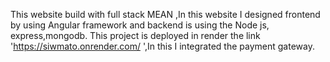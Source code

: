 This website build with full stack MEAN ,In this website I designed frontend by using Angular framework and backend is using the Node js, express,mongodb. This project is deployed in render the link 'https://siwmato.onrender.com/ ',In this I integrated the payment gateway.